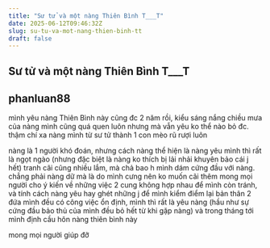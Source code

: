 ```yaml
---
title: "Sư tử và một nàng Thiên Bình T___T"
date: 2025-06-12T09:46:32Z
slug: su-tu-va-mot-nang-thien-binh-tt
draft: false
---
```


## Sư tử và một nàng Thiên Bình T___T

## phanluan88

mình yêu nàng Thiên Bình này cũng đc 2 năm rồi, kiểu sáng nắng chiều mưa của nàng mình cũng quá quen luôn 
nhưng mà vẫn yêu ko thể nào bỏ đc. thậm chí xa nàng mình từ sư tử thành 1 con mèo rũ rượi luôn

nàng là 1 người khó đoán, nhưng cách nàng thể hiện là nàng yêu mình thì rất là ngọt ngào  (nhưng đặc biệt là nàng ko thích bị lải nhải khuyên bảo cái j hết)
tranh cãi cũng nhiều lắm, mà chả bao h mình dám cứng đầu với nàng. chẳng phải nàng dữ mà là do mình cưng nên ko muốn cãi thêm
mong mọi người cho ý kiến về những việc 2 cung không hợp nhau để mình còn tránh, và tính cách nàng yêu hay ghét những j để mình kiểm điểm lại bản thân
2 đứa mình đều có công việc ổn định, mình thì rất là yêu nàng (hầu như sự cứng đầu bảo thủ của mình đều bỏ hết từ khi gặp nàng) và trong tháng tới mình định cầu hôn nàng thiên bình này  

mong mọi người giúp đỡ